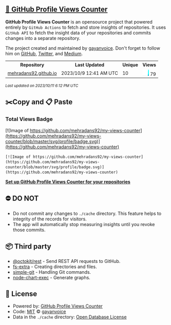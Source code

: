 ## [🚀 GitHub Profile Views Counter](https://github.com/gayanvoice/github-profile-views-counter)
**GitHub Profile Views Counter** is an opensource project that powered entirely by  `GitHub Actions` to fetch and store insights of repositories.
It uses `GitHub API` to fetch the insight data of your repositories and commits changes into a separate repository.

The project created and maintained by [gayanvoice](https://github.com/gayanvoice). Don't forget to follow him on [GitHub](https://github.com/gayanvoice), [Twitter](https://twitter.com/gayanvoice), and [Medium](https://gayanvoice.medium.com/).

<table>
	<tr>
		<th>
			Repository
		</th>
		<th>
			Last Updated
		</th>
		<th>
			Unique
		</th>
		<th>
			Views
		</th>
	</tr>
	<tr>
		<td>
			<a href="https://github.com/mehradans92/my-views-counter/tree/master/readme/254276202/year.md">
				mehradans92.github.io
			</a>
		</td>
		<td>
			2023/10/9 12:41 AM UTC
		</td>
		<td>
			10
		</td>
		<td>
			<img alt="Response time graph" src="https://github.com/mehradans92/my-views-counter/raw/master/graph/254276202/small/year.png" height="20"> 79
		</td>
	</tr>
</table>

<small><i>Last updated on 2023/10/11 6:12 PM UTC</i></small>

## ✂️Copy and 📋 Paste
### Total Views Badge
[![Image of https://github.com/mehradans92/my-views-counter](https://github.com/mehradans92/my-views-counter/blob/master/svg/profile/badge.svg)](https://github.com/mehradans92/my-views-counter)

```readme
[![Image of https://github.com/mehradans92/my-views-counter](https://github.com/mehradans92/my-views-counter/blob/master/svg/profile/badge.svg)](https://github.com/mehradans92/my-views-counter)
```
[**Set up GitHub Profile Views Counter for your repositories**](https://github.com/gayanvoice/github-profile-views-counter)
## ⛔ DO NOT
- Do not commit any changes to `./cache` directory. This feature helps to integrity of the records for visitors.
- The app will automatically stop measuring insights until you revoke those commits.
## 📦 Third party

- [@octokit/rest](https://www.npmjs.com/package/@octokit/rest) - Send REST API requests to GitHub.
- [fs-extra](https://www.npmjs.com/package/fs-extra) - Creating directories and files.
- [simple-git](https://www.npmjs.com/package/simple-git) - Handling Git commands.
- [node-chart-exec](https://www.npmjs.com/package/node-chart-exec) - Generate graphs.
## 📄 License
- Powered by: [GitHub Profile Views Counter](https://github.com/gayanvoice/github-profile-views-counter)
- Code: [MIT](./LICENSE) © [gayanvoice](https://github.com/gayanvoice)
- Data in the `./cache` directory: [Open Database License](https://opendatacommons.org/licenses/odbl/1-0/)